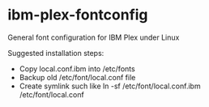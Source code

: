 # ibm-plex-fontconfig
General font configuration for IBM Plex under Linux

Suggested installation steps:
- Copy local.conf.ibm into /etc/fonts
- Backup old /etc/font/local.conf file
- Create symlink such like ln -sf /etc/font/local.conf.ibm /etc/font/local.conf
